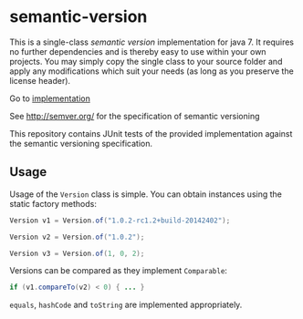 semantic-version
================

This is a single-class _semantic version_ implementation for java 7. It requires no further dependencies and is thereby easy to use within your own projects. You may simply copy the single class to your source folder and apply any modifications which suit your needs (as long as you preserve the license header).

Go to [implementation](https://github.com/skuzzle/semantic-version/blob/master/src/main/java/de/skuzzle/Version.java)

See http://semver.org/ for the specification of semantic versioning

This repository contains JUnit tests of the provided implementation against the semantic versioning specification.

## Usage

Usage of the `Version` class is simple. You can obtain instances using the static factory methods:

```java
Version v1 = Version.of("1.0.2-rc1.2+build-20142402");

Version v2 = Version.of("1.0.2");

Version v3 = Version.of(1, 0, 2);
```

Versions can be compared as they implement `Comparable`:

```java
if (v1.compareTo(v2) < 0) { ... }
```

`equals`, `hashCode` and `toString` are implemented appropriately.
